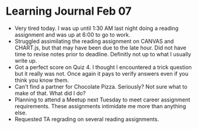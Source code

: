 <h1>Learning Journal Feb 07</h1>
<ul>
<li>Very tired today.  I was up until 1:30 AM last night doing a reading assignment and was up at 6:00 to go to work.</li>
<li>Struggled assimilating the reading assignment on CANVAS and CHART.js, but that may have been due to the late hour.  Did not have time to revise notes prior to deadline. Definitly not up to what I usually write up.</li>
<li>Got a perfect score on Quiz 4.  I thought I encountered a trick question but it really was not.  Once again it pays to verify answers even if you think you know them.</li>
<li>Can't find a partner for Chocolate Pizza.  Seriously?  Not sure what to make of that.  What did I do?</li>
<li>Planning to attend a Meetup next Tuesday to meet career assignment requirements.  These assignments intimidate me more than anything else.</li>
<li>Requested TA regrading on several reading assignments.</li>
</ul>